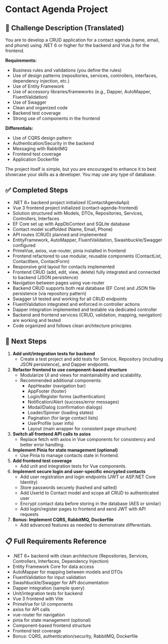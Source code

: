 
# Contact Agenda Project

## 📄 Challenge Description (Translated)

You are to develop a CRUD application for a contact agenda (name, email, and phone) using .NET 6 or higher for the backend and Vue.js for the frontend.

**Requirements:**
- Business rules and validations (you define the rules)
- Use of design patterns (repositories, services, controllers, interfaces, dependency injection, etc.)
- Use of Entity Framework
- Use of accessory libraries/frameworks (e.g., Dapper, AutoMapper, FluentValidation)
- Use of Swagger
- Clean and organized code
- Backend test coverage
- Strong use of components in the frontend

**Differentials:**
- Use of CQRS design pattern
- Authentication/Security in the backend
- Messaging with RabbitMQ
- Frontend test coverage
- Application Dockerfile

The project itself is simple, but you are encouraged to enhance it to best showcase your skills as a developer. You may use any type of database.

## ✅ Completed Steps
- .NET 6+ backend project initialized (ContactAgendaApi)
- Vue 3 frontend project initialized (contact-agenda-frontend)
- Solution structured with Models, DTOs, Repositories, Services, Controllers, Interfaces
- EF Core set up with AppDbContext and SQLite database
- Contact model scaffolded (Name, Email, Phone)
- API routes (CRUD) planned and implemented
- EntityFramework, AutoMapper, FluentValidation, Swashbuckle/Swagger configured
- PrimeVue, axios, vue-router, pinia installed in frontend
- Frontend refactored to use modular, reusable components (ContactList, ContactItem, ContactForm)
- Responsive grid layout for contacts implemented
- Frontend CRUD (add, edit, view, delete) fully integrated and connected to backend (JSON persistence)
- Navigation between pages using vue-router
- Backend CRUD supports both real database (EF Core) and JSON file persistence (via repository pattern)
- Swagger UI tested and working for all CRUD endpoints
- FluentValidation integrated and enforced in controller actions
- Dapper integration implemented and testable via dedicated controller
- Backend and frontend services (CRUD, validation, mapping, navigation) are working and tested
- Code organized and follows clean architecture principles

## 🚧 Next Steps
1. **Add unit/integration tests for backend**
   - Create a test project and add tests for Service, Repository (including JSON persistence), and Dapper endpoints.
2. **Refactor frontend to use component-based structure**
   - Modularize UI and views for maintainability and scalability.
   - Recommended additional components:
     - AppHeader (navigation bar)
     - AppFooter (footer)
     - Login/Register forms (authentication)
     - Notification/Alert (success/error messages)
     - Modal/Dialog (confirmation dialogs)
     - Loader/Spinner (loading states)
     - Pagination (for large contact lists)
     - UserProfile (user info)
     - Layout (main wrapper for consistent page structure)
3. **Switch all frontend API calls to axios**
   - Replace fetch with axios in Vue components for consistency and better error handling.
4. **Implement Pinia for state management (optional)**
   - Use Pinia to manage contacts state in frontend.
5. **Add frontend test coverage**
   - Add unit and integration tests for Vue components.
6. **Implement secure login and user-specific encrypted contacts**
   - Add user registration and login endpoints (JWT or ASP.NET Core Identity)
   - Store passwords securely (hashed and salted)
   - Add UserId to Contact model and scope all CRUD to authenticated user
   - Encrypt contact data before storing in the database (AES or similar)
   - Add login/register pages to frontend and send JWT with API requests
7. **Bonus: Implement CQRS, RabbitMQ, Dockerfile**
   - Add advanced features as needed to demonstrate differentials.

## 📋 Full Requirements Reference
- .NET 6+ backend with clean architecture (Repositories, Services, Controllers, Interfaces, Dependency Injection)
- Entity Framework Core for data access
- AutoMapper for mapping between models and DTOs
- FluentValidation for input validation
- Swashbuckle/Swagger for API documentation
- Dapper integration (sample query)
- Unit/integration tests for backend
- Vue 3 frontend with Vite
- PrimeVue for UI components
- axios for API calls
- vue-router for navigation
- pinia for state management (optional)
- Component-based frontend structure
- Frontend test coverage
- Bonus: CQRS, authentication/security, RabbitMQ, Dockerfile
